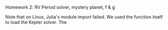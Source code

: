 Homework 2: RV Period solver, mystery planet, f & g

Note that on Linux, Julia's module import failed. We used the function itself to load the Kepler solver. The 
